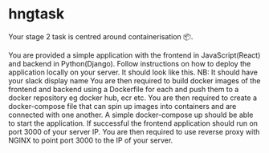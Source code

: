 # hngtask

Your stage 2 task is centred around containerisation :package:.

 You are provided a simple application with the frontend in JavaScript(React) and backend in Python(Django). Follow instructions on how to deploy the application locally on your server. It should look like this. NB: It should have your slack display name
 You are then required to build docker images of the frontend and backend using a Dockerfile for each and push them to a docker repository eg docker hub, ecr etc.
 You are then required to create a docker-compose file that can spin up images into containers and are connected with one another. A simple docker-compose up should be able to start the application. If successful the frontend application should run on port 3000 of your server IP.
 You are then required to use reverse proxy with NGINX to point port 3000 to the IP of your server.
